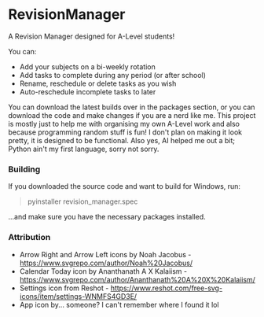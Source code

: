 # RevisionManager
A Revision Manager designed for A-Level students!

You can:
- Add your subjects on a bi-weekly rotation
- Add tasks to complete during any period (or after school)
- Rename, reschedule or delete tasks as you wish
- Auto-reschedule incomplete tasks to later

You can download the latest builds over in the packages section, or you can download the code and make changes if you are a nerd like me.
This project is mostly just to help me with organising my own A-Level work and also because programming random stuff is fun! I don't plan on making it look pretty, it is designed to be functional. Also yes, AI helped me out a bit; Python ain't my first language, sorry not sorry.

### Building
If you downloaded the source code and want to build for Windows, run:
> pyinstaller revision_manager.spec

...and make sure you have the necessary packages installed.

### Attribution
- Arrow Right and Arrow Left icons by Noah Jacobus - https://www.svgrepo.com/author/Noah%20Jacobus/
- Calendar Today icon by Ananthanath A X Kalaiism - https://www.svgrepo.com/author/Ananthanath%20A%20X%20Kalaiism/
- Settings icon from Reshot - https://www.reshot.com/free-svg-icons/item/settings-WNMFS4GD3E/
- App icon by... someone? I can't remember where I found it lol
